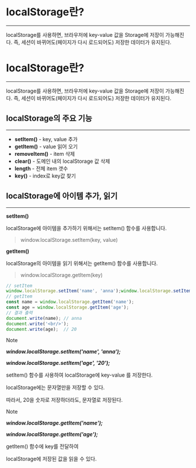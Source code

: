 # localStorage란?
***
localStorage를 사용하면, 브라우저에 key-value 값을 Storage에 저장이 가능해진다.
즉, 세션이 바뀌어도(페이지가 다시 로드되어도) 저장한 데이터가 유지된다.


# localStorage란?
***
localStorage를 사용하면, 브라우저에 key-value 값을 Storage에 저장이 가능해진다.
즉, 세션이 바뀌어도(페이지가 다시 로드되어도) 저장한 데이터가 유지된다.

## localStorage의 주요 기능
***
- **setItem()** - key, value 추가
- **getItem()** - value 읽어 오기
- **removeItem()** - item 삭제
- **clear()** - 도메인 내의 localStorage 값 삭제
- **length** - 전체 item 갯수
- **key()** - index로 key값 찾기


## **localStorage에 아이템 추가, 읽기**
***
**setItem()**

localStorage에 아이템을 추가하기 위해서는 setItem() 함수를 사용합니다.

> window.localStorage.setItem(key, value)

**getItem()**

localStorage의 아이템을 읽기 위해서는 getItem() 함수를 사용합니다.

> window.localStorage.getItem(key)

```javascript
// setItem
window.localStorage.setItem('name', 'anna');window.localStorage.setItem('age', '20'); 
// getItem
const name = window.localStorage.getItem('name');
const age = window.localStorage.getItem('age');
// 결과 출력
document.write(name); // anna
document.write('<br/>');
document.write(age);  // 20
```

> [!NOTE]
> _**window.localStorage.setItem('name', 'anna');**_
> 
> _**window.localStorage.setItem('age', '20');**_

setItem() 함수를 사용하여 localStorage에 key-value 를 저장한다.

localStorage에는 문자열만을 저장할 수 있다.

따라서, 20을 숫자로 저장하더라도, 문자열로 저장된다.

> [!NOTE]
> _**window.localStorage.getItem('name');**_
> 
> _**window.localStorage.getItem('age');**_

getItem() 함수에 key를 전달하여

localStorage에 저장된 값을 읽을 수 있다.
